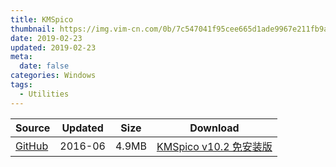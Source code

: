 ```yaml
---
title: KMSpico
thumbnail: https://img.vim-cn.com/0b/7c547041f95cee665d1ade9967e211fb9a1911.png
date: 2019-02-23
updated: 2019-02-23
meta:
  date: false
categories: Windows
tags:
  - Utilities
---
```


| Source                            | Updated | Size | Download                                   |
| ----------------------------------- | -------- | -------- | ------------------------------------------------ |
| <div class="unknown">[GitHub][github_kms]</div> | 2016-06  | 4.9MB     | [KMSpico v10.2 免安装版][KMSpicov102Portable] |

[github_kms]: https://github.com/charygao/KMSpico_v10.2.0
[KMSpicov102Portable]: https://img.vim-cn.com/ad/5ea3346daea53916fa66cb814aa98ed7489a1f.zip
